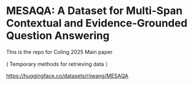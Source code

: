 # MESAQA: A Dataset for Multi-Span Contextual and Evidence-Grounded Question Answering


This is the repo for Coling 2025 Main paper

( Temporary methods for retrieving data ）

https://huggingface.co/datasets/riiwang/MESAQA
